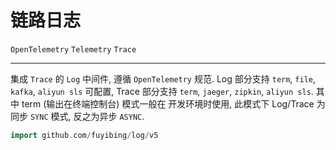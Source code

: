 # 链路日志

`OpenTelemetry`
`Telemetry`
`Trace`

----

集成 `Trace` 的 `Log` 中间件, 遵循 `OpenTelemetry` 规范. Log 部分支持 `term`, `file`, `kafka`, `aliyun sls`
可配置, Trace 部分支持 `term`, `jaeger`, `zipkin`, `aliyun sls`. 其中 term (输出在终端控制台) 模式一般在
开发环境时使用, 此模式下 Log/Trace 为同步 `SYNC` 模式, 反之为异步 `ASYNC`.

```go
import github.com/fuyibing/log/v5
```